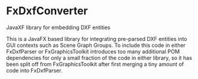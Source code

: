 # FxDxfConverter
JavaXF library for embedding DXF entities

This is a JavaFX based library for integrating pre-parsed DXF entities into GUI contexts such as Scene Graph Groups. To include this code in either FxDxfParser or FxGraphicsToolkit introduces too many additional POM dependencies for only a small fraction of the code in either library, so it has been split off from FxGraphicsToolkit after first merging a tiny amount of code into FxDxfParser.
